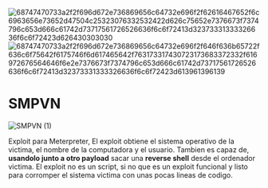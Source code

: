 ![68747470733a2f2f696d672e736869656c64732e696f2f62616467652f6c6963656e73652d47504c25323076332532422d626c75652e7376673f7374796c653d666c61742d73717561726526636f6c6f72413d32373331333326636f6c6f72423d626430303030](https://user-images.githubusercontent.com/96842235/171992303-1abbee00-c1a0-404e-a789-d090cefc5a63.svg) ![68747470733a2f2f696d672e736869656c64732e696f2f646f636b65722f636c6f75642f6175746f6d617465642f763173317430723173683372332f616972676564646f6e2e7376673f7374796c653d666c61742d73717561726526636f6c6f72413d32373331333326636f6c6f72423d613961396139](https://user-images.githubusercontent.com/96842235/171992320-23462040-b0c9-41f7-a9f9-69446dc4ec06.svg)

# SMPVN
![SMPVN (1)](https://user-images.githubusercontent.com/96842235/172461946-0e7c1ac1-83d8-4aaa-85e9-ab2a2f92ea9e.png)

Exploit para Meterpreter, El exploit obtiene el sistema operativo de la victima, el nombre de la computadora y el usuario. Tambien es capaz de, **usandolo junto a otro payload** sacar una **reverse shell** desde el ordenador victima. El exploit no es un script, si no que es un exploit funcional y listo para corromper el sistema victima con unas pocas lineas de codigo.
